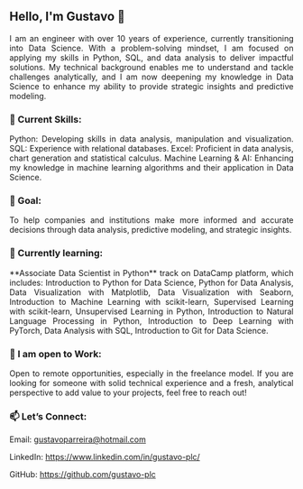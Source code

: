 

## Hello, I'm Gustavo 👋
<p align="justify">
I am an engineer with over 10 years of experience, currently transitioning into Data Science. With a problem-solving mindset, I am focused on applying my skills in Python, SQL, and data analysis to deliver impactful solutions. My technical background enables me to understand and tackle challenges analytically, and I am now deepening my knowledge in Data Science to enhance my ability to provide strategic insights and predictive modeling.
</p>

### 🔧 Current Skills:
<p align="justify">
Python: Developing skills in data analysis, manipulation and visualization.
SQL: Experience with relational databases.
Excel: Proficient in data analysis, chart generation and statistical calculus.
Machine Learning & AI: Enhancing my knowledge in machine learning algorithms and their application in Data Science.
</p>

### 🎯 Goal:
<p align="justify">
To help companies and institutions make more informed and accurate decisions through data analysis, predictive modeling, and strategic insights.
</p>

### 🌱 Currently learning:
<p align="justify">
**Associate Data Scientist in Python** track on DataCamp platform, which includes: Introduction to Python for Data Science, Python for Data Analysis, Data Visualization with Matplotlib, Data Visualization with Seaborn, Introduction to Machine Learning with scikit-learn, Supervised Learning with scikit-learn, Unsupervised Learning in Python, Introduction to Natural Language Processing in Python, Introduction to Deep Learning with PyTorch, Data Analysis with SQL, Introduction to Git for Data Science.
</p>

### 💼 I am open to Work:
<p align="justify">
Open to remote opportunities, especially in the freelance model. If you are looking for someone with solid technical experience and a fresh, analytical perspective to add value to your projects, feel free to reach out!
</p>

### 📫 Let’s Connect:
<p align="justify">
  
Email: [gustavoparreira@hotmail.com](mailto:gustavoparreira@hotmail.com)

LinkedIn: https://www.linkedin.com/in/gustavo-plc/

GitHub: https://github.com/gustavo-plc

</p>

